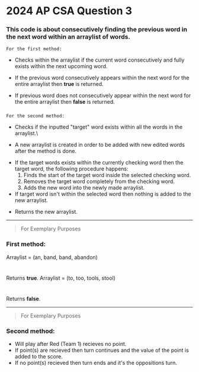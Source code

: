 # 2024 AP CSA Question 3

### This code is about consecutively finding the previous word in the next word within an arraylist of words.
    For the first method:
  -  Checks within the arraylist if the current word consecutively and fully exists within the next upcoming word.
  *  If the previous word consecutively appears within the next word for the entire arraylist then **true** is returned.
  +  If previous word does not consecutively appear within the next word for the entire arraylist then **false** is returned.
###
    For the second method:
  -  Checks if the inputted "target" word exists within all the words in the arraylist.\
  +  A new arraylist is created in order to be added with new edited words after the method is done.
  *  If the target words exists within the currently checking word then the target word, the following procedure happens:
        1. Finds the start of the target word inside the selected checking word.
        2. Removes the target word completely from the checking word.
        3. Adds the new word into the newly made arraylist.
  *  If target word isn't within the selected word then nothing is added to the new arraylist.
  +  Returns the new arraylist.
 
 ____________________________________________________________________
> For Exemplary Purposes
### First method:
Arraylist = (an, band, band, abandon)
#
Returns **true**.
Arraylist = (to, too, tools, stool)
#
Returns **false**.
____________________________________________________________________
> For Exemplary Purposes
### Second method:

- Will play after Red (Team 1) recieves no point.
- If point(s) are recieved then turn continues and the value of the point is added to the score.
- If no point(s) recieved then turn ends and it's the oppositions turn.
